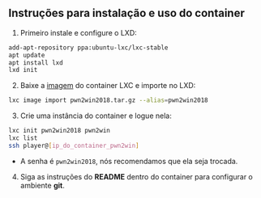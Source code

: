 ## Instruções para instalação e uso do container

1. Primeiro instale e configure o LXD:

```bash
add-apt-repository ppa:ubuntu-lxc/lxc-stable
apt update
apt install lxd
lxd init
```

2. Baixe a [imagem](https://cloud.ufscar.br:8080/v1/AUTH_c93b694078064b4f81afd2266a502511/static.pwn2win.party/pwn2win2018.tar.gz) do container LXC e importe no LXD:

```bash
lxc image import pwn2win2018.tar.gz --alias=pwn2win2018
```

3. Crie uma instância do container e logue nela:

```bash
lxc init pwn2win2018 pwn2win
lxc list
ssh player@[ip_do_container_pwn2win]
```

  * A senha é `pwn2win2018`, nós recomendamos que ela seja trocada.

4. Siga as instruções do **README** dentro do container para configurar o ambiente __git__.
